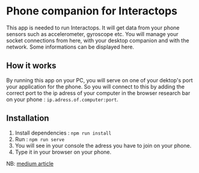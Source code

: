 # Phone companion for Interactops
This app is needed to run Interactops. It will get data from your phone sensors such as accelerometer, gyroscope etc. 
You will manage your socket connections from here, with your desktop companion and with the network.
Some informations can be displayed here.

## How it works
By running this app on your PC, you will serve on one of your dektop's port your application for the phone. So you will connect to this by adding the correct port to the ip adress of your computer in the browser research bar on your phone : ``ip.adress.of.computer:port``.

## Installation
1. Install dependencies : ``npm run install``
2. Run : ``npm run serve``
3. You will see in your console the adress you have to join on your phone.
4. Type it in your browser on your phone.

NB: [medium article](https://medium.com/@getflourish/from-mobile-to-desktop-cross-device-communication-using-websockets-f9c48f669c8)